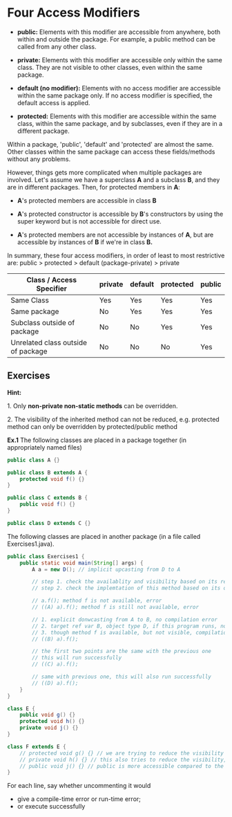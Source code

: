 # Four Access Modifiers

- **public:** Elements with this modifier are accessible from anywhere, both within and outside the package. For example, a public method can be called from any other class.
    
- **private:** Elements with this modifier are accessible only within the same class. They are not visible to other classes, even within the same package.
    
- **default (no modifier):** Elements with no access modifier are accessible within the same package only. If no access modifier is specified, the default access is applied.
    
- **protected:** Elements with this modifier are accessible within the same class, within the same package, and by subclasses, even if they are in a different package.
    

Within a package, 'public', 'default' and 'protected' are almost the same. Other classes within the same package can access these fields/methods without any problems.

However, things gets more complicated when multiple packages are involved. Let's assume we have a superclass **A** and a subclass **B**, and they are in different packages. Then, for protected members in **A**:

- **A**'s protected members are accessible in class **B**
    
- **A**'s protected constructor is accessible by **B**'s constructors by using the super keyword but is not accessible for direct use.
    
- **A**'s protected members are not accessible by instances of **A**, but are accessible by instances of **B** if we're in class **B.**
    

In summary, these four access modifiers, in order of least to most restrictive are: public > protected > default (package-private) > private

| Class / Access Specifier | private | default | protected | public |
| --- | --- | --- | --- | --- |
| Same Class | Yes | Yes | Yes | Yes |
| Same package | No  | Yes | Yes | Yes |
| Subclass outside of package | No  | No  | Yes | Yes |
| Unrelated class outside of package | No  | No  | No  | Yes |

## Exercises

**Hint:**

1. Only **non-private non-static methods** can be overridden.

2\. The visibility of the inherited method can not be reduced, e.g. protected method can only be overridden by protected/public method

**Ex.1** The following classes are placed in a package together (in appropriately named files)

```Java
public class A {}

public class B extends A {
    protected void f() {}
}

public class C extends B {
    public void f() {}
}

public class D extends C {}
```

The following classes are placed in another package (in a file called Exercises1.java).

```Java
public class Exercises1 {
    public static void main(String[] args) {
        A a = new D(); // implicit upcasting from D to A

        // step 1. check the availablity and visibility based on its ref var type
        // step 2. check the implemtation of this method based on its object type (non-private non-static method)

        // a.f(); method f is not available, error
        // ((A) a).f(); method f is still not available, error

        // 1. explicit donwcasting from A to B, no compilation error
        // 2. target ref var B, object type D, if this program runs, no run-time error 
        // 3. though method f is available, but not visible, compilation error
        // ((B) a).f();

        // the first two points are the same with the previous one
        // this will run successfully
        // ((C) a).f();

        // same with previous one, this will also run successfully
        // ((D) a).f();
    }
}

class E {
    public void g() {}
    protected void h() {}
    private void j() {}
}

class F extends E {
    // protected void g() {} // we are trying to reduce the visibility from public to protected, compilation-time error
    // private void h() {} // this also tries to reduce the visibility, also compilation-time error
    // public void j() {} // public is more accessible compared to the private, so this is okay
}
```

For each line, say whether uncommenting it would

- give a compile-time error or run-time error;
- or execute successfully